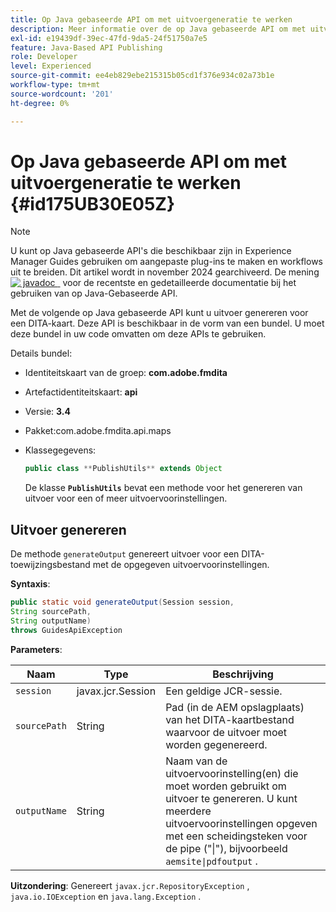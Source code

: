 ```yaml
---
title: Op Java gebaseerde API om met uitvoergeneratie te werken
description: Meer informatie over de op Java gebaseerde API om met uitvoergeneratie te werken
exl-id: e19439df-39ec-47fd-9da5-24f51750a7e5
feature: Java-Based API Publishing
role: Developer
level: Experienced
source-git-commit: ee4eb829ebe215315b05cd1f376e934c02a73b1e
workflow-type: tm+mt
source-wordcount: '201'
ht-degree: 0%

---
```


# Op Java gebaseerde API om met uitvoergeneratie te werken {#id175UB30E05Z}

>[!NOTE]
>
> U kunt op Java gebaseerde API&#39;s die beschikbaar zijn in Experience Manager Guides gebruiken om aangepaste plug-ins te maken en workflows uit te breiden. Dit artikel wordt in november 2024 gearchiveerd.
> De mening [![&#x200B; javadoc &#x200B;](https://javadoc.io/badge2/com.adobe.aem/aem-guides-sdk-api/javadoc.svg) &#x200B;](https://javadoc.io/doc/com.adobe.aem/aem-guides-sdk-api) voor de recentste en gedetailleerde documentatie bij het gebruiken van op Java-Gebaseerde API.

Met de volgende op Java gebaseerde API kunt u uitvoer genereren voor een DITA-kaart. Deze API is beschikbaar in de vorm van een bundel. U moet deze bundel in uw code omvatten om deze APIs te gebruiken.

Details bundel:

- Identiteitskaart van de groep: **com.adobe.fmdita**

- Artefactidentiteitskaart: **api**

- Versie: **3.4**

- Pakket: **&#x200B;**&#x200B;com.adobe.fmdita.api.maps&#x200B;**&#x200B;**

- Klassegegevens:

  ```JAVA
  public class **PublishUtils** extends Object
  ```

  De klasse **`PublishUtils`** bevat een methode voor het genereren van uitvoer voor een of meer uitvoervoorinstellingen.


## Uitvoer genereren

De methode ``generateOutput`` genereert uitvoer voor een DITA-toewijzingsbestand met de opgegeven uitvoervoorinstellingen.

**Syntaxis**:

```JAVA
public static void generateOutput(Session session,
String sourcePath,
String outputName)
throws GuidesApiException
```

**Parameters**:

| Naam | Type | Beschrijving |
|----|----|-----------|
| `session` | javax.jcr.Session | Een geldige JCR-sessie. |
| ``sourcePath`` | String | Pad \(in de AEM opslagplaats\) van het DITA-kaartbestand waarvoor de uitvoer moet worden gegenereerd. |
| ``outputName`` | String | Naam van de uitvoervoorinstelling\(en\) die moet worden gebruikt om uitvoer te genereren. U kunt meerdere uitvoervoorinstellingen opgeven met een scheidingsteken voor de pipe \(&quot;\|&quot;\), bijvoorbeeld `aemsite\|pdfoutput` . |

**Uitzondering**:
Genereert ``javax.jcr.RepositoryException`` , `java.io.IOException` en `java.lang.Exception` .
